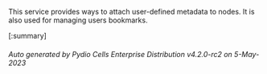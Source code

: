 






This service provides ways to attach user-defined metadata to nodes. It is also used for managing users bookmarks.

[:summary]

###### Auto generated by Pydio Cells Enterprise Distribution v4.2.0-rc2 on 5-May-2023
